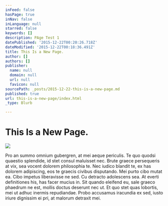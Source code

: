 ```yaml
---
inFeed: false
hasPage: true
inNav: false
inLanguage: null
starred: false
keywords: []
description: PAge Test 1
datePublished: '2015-12-22T00:20:26.718Z'
dateModified: '2015-12-22T00:18:36.491Z'
title: This Is a New Page.
author: []
authors: []
publisher:
  name: null
  domain: null
  url: null
  favicon: null
sourcePath: _posts/2015-12-22-this-is-a-new-page.md
published: true
url: this-is-a-new-page/index.html
_type: Blurb

---
```

# This Is a New Page.
![](https://the-grid-user-content.s3-us-west-2.amazonaws.com/dbb66bcc-ec8e-4a2b-b5d6-456436d506bc.jpg)

Pro an summo omnium gubergren, at mei aeque periculis. Te quo quodsi quaestio splendide, id stet consul maluisset nec. Brute graece persequeris at vix, sea vocent dolorem philosophia te. Nec iudico blandit te, ex has dolorem adipiscing, eos te graecis civibus disputando. Mei purto cibo mutat ea. Cibo impetus liberavisse ne sed.
Cu detracto adolescens sea. At everti definitiones his, has facer mucius in. Sit quando eleifend eu, sale graeco phaedrum ne est, mollis doctus deserunt nec ut. Et quo stet quas lobortis, mei ut adhuc inermis repudiandae. Probo accusamus iracundia ex sed, iusto iriure dignissim ei pri, at malorum detraxit mei.